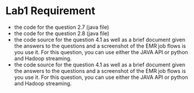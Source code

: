 # Lab1 Requirement


- the code for the question 2.7 (java file)
- the code for the question 2.8 (java file)
- the code source for the question 4.1 as well as a brief document given the answers to the questions and a screenshot of the EMR job flows is you use it. For this question, you can use either the JAVA API or python and Hadoop streaming. 
- the code source for the question 4.1 as well as a brief document given the answers to the questions and a screenshot of the EMR job flows is you use it. For this question, you can use either the JAVA API or python and Hadoop streaming.
